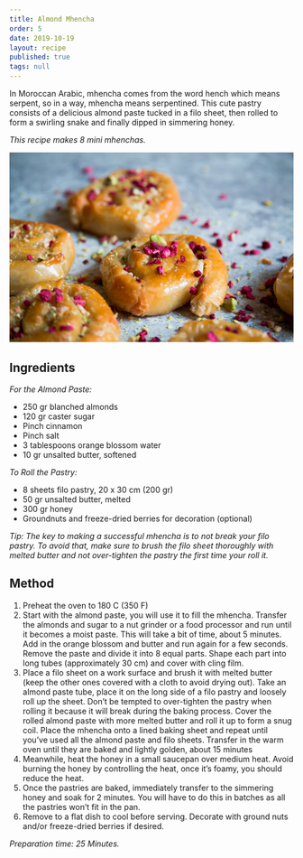 ```yaml
---
title: Almond Mhencha
order: 5
date: 2019-10-19
layout: recipe
published: true
tags: null
---
```

 In Moroccan Arabic, mhencha comes from the word hench which means serpent, so in a way, mhencha means serpentined. This cute pastry consists of a delicious almond paste tucked in a filo sheet, then rolled to form a swirling snake and finally dipped in simmering honey. 

*This recipe makes 8 mini mhenchas.*

![Rolled-up filo pastry glazed with honey and topped with dried raspberry pieces and crushed almonds.](../uploads/almondmhencha.jpeg "Almond Mhencha")

## Ingredients

*For the Almond Paste:*

* 250 gr blanched almonds
* 120 gr caster sugar
* Pinch cinnamon
* Pinch salt
* 3 tablespoons orange blossom water
* 10 gr unsalted butter, softened

*To Roll the Pastry:*

* 8 sheets filo pastry, 20 x 30 cm (200 gr)
* 50 gr unsalted butter, melted
* 300 gr honey
* Groundnuts and freeze-dried berries for decoration (optional)

*Tip: The key to making a successful mhencha is to not break your filo pastry.  To avoid that, make sure to brush the filo sheet thoroughly with melted butter and not over-tighten the pastry the first time your roll it.*

## Method

1. Preheat the oven to 180 C (350 F)
2. Start with the almond paste, you will use it to fill the mhencha. Transfer the almonds and sugar to a nut grinder or a food processor and run until it becomes a moist paste. This will take a bit of time, about 5 minutes. Add in the orange blossom and butter and run again for a few seconds. Remove the paste and divide it into 8 equal parts. Shape each part into long tubes (approximately 30 cm) and cover with cling film.
3. Place a filo sheet on a work surface and brush it with melted butter (keep the other ones covered with a cloth to avoid drying out). Take an almond paste tube, place it on the long side of a filo pastry and loosely roll up the sheet. Don’t be tempted to over-tighten the pastry when rolling it because it will break during the baking process. Cover the rolled almond paste with more melted butter and roll it up to form a snug coil. Place the mhencha onto a lined baking sheet and repeat until you’ve used all the almond paste and filo sheets. Transfer in the warm oven until they are baked and lightly golden, about 15 minutes
4. Meanwhile, heat the honey in a small saucepan over medium heat. Avoid burning the honey by controlling the heat, once it’s foamy, you should reduce the heat.
5. Once the pastries are baked, immediately transfer to the simmering honey and soak for 2 minutes. You will have to do this in batches as all the pastries won’t fit in the pan.
6. Remove to a flat dish to cool before serving. Decorate with ground nuts and/or freeze-dried berries if desired.

*Preparation time: 25 Minutes.*